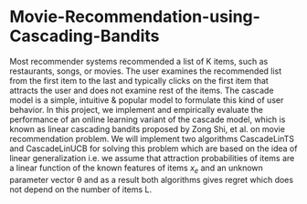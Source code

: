 # Movie-Recommendation-using-Cascading-Bandits
Most recommender systems recommended a list of K items, such as restaurants, songs, or movies. The user examines the recommended list from the first item to the last and typically clicks on the first item that attracts the user and does not examine rest of the items. The cascade model is a simple, intuitive & popular model to formulate this kind of user behavior. In this project, we implement and empirically evaluate the performance of an online learning variant of the cascade model, which is known as linear cascading bandits proposed by Zong Shi, et al. on movie recommendation problem. We will implement two algorithms CascadeLinTS and CascadeLinUCB for solving this problem which are based on the idea of linear generalization i.e. we assume that attraction probabilities of items are a linear function of the known features of items $x_e$ and an unknown parameter vector θ and as a result both algorithms gives regret which does not depend on the number of items L.
